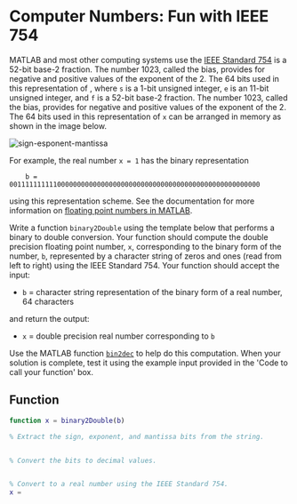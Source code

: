 # Computer Numbers: Fun with IEEE 754

MATLAB and most other computing systems use the [IEEE Standard 754](https://en.wikipedia.org/wiki/IEEE_754) is a 52-bit base-2 fraction. The number 1023, called the bias, provides for negative and positive values of the exponent of the 2. The 64 bits used in this representation of , where `s` is a 1-bit unsigned integer, `e` is an 11-bit unsigned integer, and `f` is a 52-bit base-2 fraction. The number 1023, called the bias, provides for negative and positive values of the exponent of the 2. The 64 bits used in this representation of `x` can be arranged in memory as shown in the image below.

![sign-esponent-mantissa](https://lcms-files.mathworks.com/content/images/ba181631-b501-4491-aef9-0ab2d9c5b721.png)

For example, the real number `x = 1` has the binary representation

        b = 001111111111000000000000000000000000000000000000000000000000000

using this representation scheme. See the documentation for more information on [floating point numbers in MATLAB](https://la.mathworks.com/help/matlab/matlab_prog/floating-point-numbers.html).

Write a function `binary2Double` using the template below that performs a binary to double conversion. Your function should compute the double precision floating point number, `x`, corresponding to the binary form of the number, `b`, represented by a character string of zeros and ones (read from left to right) using the IEEE Standard 754. Your function should accept the input:

+ `b` = character string representation of the binary form of a real number, 64 characters

and return the output:

+ `x` = double precision real number corresponding to `b`

Use the MATLAB function [`bin2dec`](https://www.mathworks.com/help/matlab/ref/bin2dec.html) to help do this computation. When your solution is complete, test it using the example input provided in the 'Code to call your function' box.

## Function

```matlab
function x = binary2Double(b)

% Extract the sign, exponent, and mantissa bits from the string.


% Convert the bits to decimal values.


% Convert to a real number using the IEEE Standard 754.
x = 
```